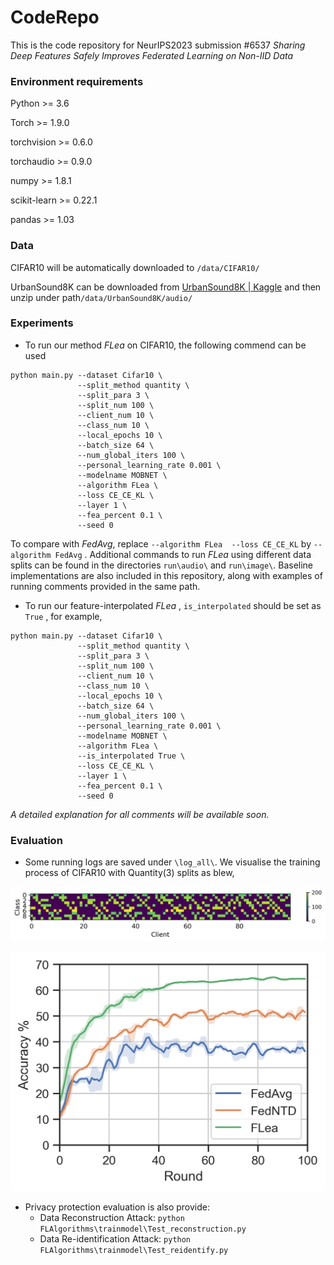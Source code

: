 # CodeRepo

This is the code repository for NeurIPS2023 submission #6537 *Sharing Deep Features Safely Improves Federated*
*Learning on Non-IID Data*



### Environment requirements

Python >= 3.6

Torch >= 1.9.0

torchvision >= 0.6.0

torchaudio >= 0.9.0

numpy >= 1.8.1

scikit-learn >= 0.22.1

pandas >= 1.03



### Data

CIFAR10 will be automatically downloaded to `/data/CIFAR10/`

UrbanSound8K can be downloaded from [UrbanSound8K | Kaggle](https://www.kaggle.com/datasets/chrisfilo/urbansound8k) and then unzip under path`/data/UrbanSound8K/audio/`



### Experiments

- To run our method *FLea* on CIFAR10, the following commend can be used 

```
python main.py --dataset Cifar10 \
               --split_method quantity \
			   --split_para 3 \
			   --split_num 100 \
			   --client_num 10 \
			   --class_num 10 \
			   --local_epochs 10 \
			   --batch_size 64 \
			   --num_global_iters 100 \
			   --personal_learning_rate 0.001 \
			   --modelname MOBNET \
			   --algorithm FLea \
               --loss CE_CE_KL \
			   --layer 1 \
			   --fea_percent 0.1 \
			   --seed 0 
```

To compare with *FedAvg*, replace `--algorithm FLea  --loss CE_CE_KL`  by `--algorithm FedAvg` . Additional commands to run *FLea* using different data splits can be found in the directories `run\audio\` and `run\image\`. Baseline implementations are also included in this repository, along with examples of running comments provided in the same path.



- To run our feature-interpolated  *FLea* ,  `is_interpolated` should be set as `True` , for example, 

```
python main.py --dataset Cifar10 \
               --split_method quantity \
			   --split_para 3 \
			   --split_num 100 \
			   --client_num 10 \
			   --class_num 10 \
			   --local_epochs 10 \
			   --batch_size 64 \
			   --num_global_iters 100 \
			   --personal_learning_rate 0.001 \
			   --modelname MOBNET \
			   --algorithm FLea \
			   --is_interpolated True \
               --loss CE_CE_KL \
			   --layer 1 \
			   --fea_percent 0.1 \
			   --seed 0  
```

*A detailed explanation for all comments will be available soon.*



### Evaluation

- Some running logs are saved under `\log_all\`. We visualise the training process of CIFAR10 with Quantity(3) splits as blew,

![cifar10_q3](cifar10_q3.png)

![training_CIFAR10_qua3](training_CIFAR10_qua3.png)



- Privacy protection evaluation is also provide:
  - Data Reconstruction Attack: `python FLAlgorithms\trainmodel\Test_reconstruction.py`
  - Data Re-identification Attack: `python FLAlgorithms\trainmodel\Test_reidentify.py`
